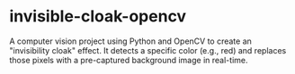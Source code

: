 # invisible-cloak-opencv
A computer vision project using Python and OpenCV to create an "invisibility cloak" effect. It detects a specific color (e.g., red) and replaces those pixels with a pre-captured background image in real-time.
